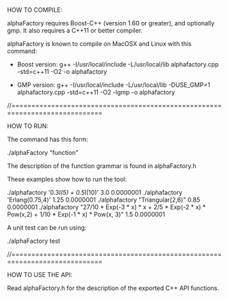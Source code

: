 
HOW TO COMPILE:

alphaFactory requires Boost-C++ (version 1.60 or greater), and optionally gmp.
It also requires a C++11 or better compiler.

alphaFactory is known to compile on MacOSX and Linux with this command:

 * Boost version:
   g++ -I/usr/local/include -L/usr/local/lib alphafactory.cpp  -std=c++11 -O2 -o alphafactory

 * GMP version:
   g++ -I/usr/local/include -L/usr/local/lib -DUSE_GMP=1 alphafactory.cpp  -std=c++11 -O2 -lgmp -o alphafactory



//=============================================================================

HOW TO RUN:

The command has this form:

./alphaFactory  "function"  <CTMC rate>  <accuracy>

The description of the function grammar is found in alphaFactory.h

These examples show how to run the tool:

./alphafactory '0.3*I(5) + 0.5*I(10)' 3.0 0.0000001
./alphafactory 'Erlang(0.75,4)' 1.25 0.0000001
./alphafactory "Triangular(2,6)" 0.85  0.0000001
./alphafactory "27/10 * Exp(-3 * x) * x + 2/5 * Exp(-2 * x) * Pow(x,2) + 1/10 * Exp(-1 * x) * Pow(x, 3)" 1.5 0.0000001

A unit test can be run using:

./alphaFactory test



//=============================================================================

HOW TO USE THE API:

Read alphaFactory.h for the description of the exported C++ API functions.
